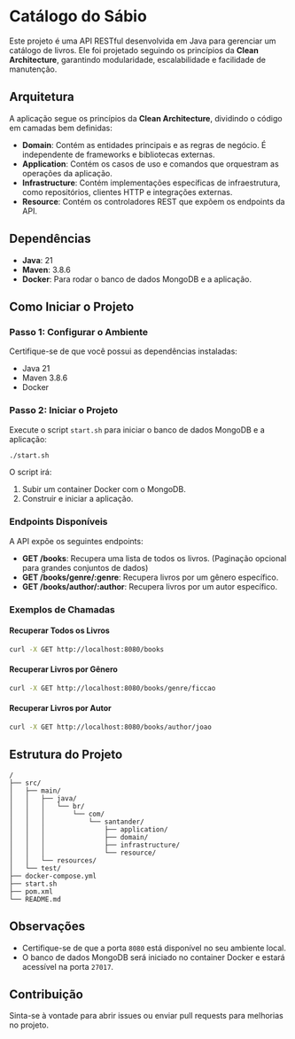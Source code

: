 # Catálogo do Sábio

Este projeto é uma API RESTful desenvolvida em Java para gerenciar um catálogo de livros. Ele foi projetado seguindo os
princípios da **Clean Architecture**, garantindo modularidade, escalabilidade e facilidade de manutenção.

## Arquitetura

A aplicação segue os princípios da **Clean Architecture**, dividindo o código em camadas bem definidas:

- **Domain**: Contém as entidades principais e as regras de negócio. É independente de frameworks e bibliotecas
  externas.
- **Application**: Contém os casos de uso e comandos que orquestram as operações da aplicação.
- **Infrastructure**: Contém implementações específicas de infraestrutura, como repositórios, clientes HTTP e
  integrações externas.
- **Resource**: Contém os controladores REST que expõem os endpoints da API.

## Dependências

- **Java**: 21
- **Maven**: 3.8.6
- **Docker**: Para rodar o banco de dados MongoDB e a aplicação.

## Como Iniciar o Projeto

### Passo 1: Configurar o Ambiente

Certifique-se de que você possui as dependências instaladas:

- Java 21
- Maven 3.8.6
- Docker

### Passo 2: Iniciar o Projeto

Execute o script `start.sh` para iniciar o banco de dados MongoDB e a aplicação:

```bash
./start.sh
```

O script irá:

1. Subir um container Docker com o MongoDB.
2. Construir e iniciar a aplicação.

### Endpoints Disponíveis

A API expõe os seguintes endpoints:

- **GET /books**: Recupera uma lista de todos os livros. (Paginação opcional para grandes conjuntos de dados)
- **GET /books/genre/:genre**: Recupera livros por um gênero específico.
- **GET /books/author/:author**: Recupera livros por um autor específico.

### Exemplos de Chamadas

#### Recuperar Todos os Livros

```bash
curl -X GET http://localhost:8080/books
```

#### Recuperar Livros por Gênero

```bash
curl -X GET http://localhost:8080/books/genre/ficcao
```

#### Recuperar Livros por Autor

```bash
curl -X GET http://localhost:8080/books/author/joao
```

## Estrutura do Projeto

```
/
├── src/
│   ├── main/
│   │   ├── java/
│   │   │   └── br/
│   │   │       └── com/
│   │   │           └── santander/
│   │   │               ├── application/
│   │   │               ├── domain/
│   │   │               ├── infrastructure/
│   │   │               └── resource/
│   │   └── resources/
│   └── test/
├── docker-compose.yml
├── start.sh
├── pom.xml
└── README.md
```

## Observações

- Certifique-se de que a porta `8080` está disponível no seu ambiente local.
- O banco de dados MongoDB será iniciado no container Docker e estará acessível na porta `27017`.


## Contribuição

Sinta-se à vontade para abrir issues ou enviar pull requests para melhorias no projeto.
